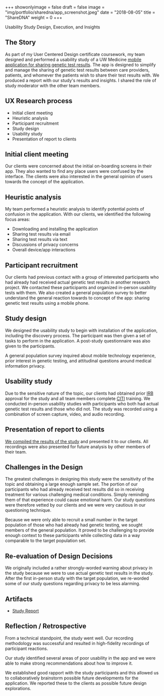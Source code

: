 +++
showonlyimage = false
draft = false
image = "img/portfolio/sharedna/app_screenshot.jpeg"
date = "2018-08-05"
title = "ShareDNA"
weight = 0
+++

Usability Study Design, Execution, and Insights

<!--more-->

## The Story

As part of my User Centered Design certificate coursework, my team designed and performed a usability study of a UW Medicine [mobile application for sharing genetic test results](http://sharedna.org/). The app is designed to simplify and manage the sharing of genetic test results between care providers, patients, and whomever the patients wish to share their test results with. We produced a report with our study's results and insights. I shared the role of study moderator with the other team members.

## UX Research process

- Initial client meeting
- Heuristic analysis
- Participant recruitment
- Study design
- Usability study
- Presentation of report to clients

## Initial client meeting

Our clients were concerned about the initial on-boarding screens in their app. They also wanted to find any place users were confused by the interface. The clients were also interested in the general opinion of users towards the concept of the application.

## Heuristic analysis

My team performed a heuristic analysis to identify potential points of confusion in the application. With our clients, we identified the following focus areas:

- Downloading and installing the application
- Sharing test results via email
- Sharing test results via text
- Discussions of privacy concerns
- Overall device/app interactions

## Participant recruitment

Our clients had previous contact with a group of interested participants who had already had received actual genetic test results in another research project. We contacted these participants and organized in-person usability tests with them. We also created a general population survey to better understand the general reaction towards to concept of the app: sharing genetic test results using a mobile phone. 

## Study design

We designed the usability study to begin with installation of the application, including the discovery process. The participant was then given a set of tasks to perform in the application. A post-study questionnaire was also given to the participants.

A general population survey inquired about mobile technology experience, prior interest in genetic testing, and attitudinal questions around medical information privacy.

## Usability study

Due to the sensitive nature of the topic, our clients had obtained prior [IRB][irb] approval for the study and all team members complete [CITI][citi] training. We conducted in-person usability studies with participants who both had actual genetic test results and those who did not. The study was recorded using a combination of screen capture, video, and audio recording.

## Presentation of report to clients

[We compiled the results of the study][report] and presented it to our clients. All recordings were also presented for future analysis by other members of their team.

## Challenges in the Design

The greatest challenges in designing this study were the sensitivity of the topic and obtaining a large enough sample set. The portion of our participants who had already received test results did so in receiving treatment for various challenging medical conditions. Simply reminding them of that experience could cause emotional harm. Our study questions were therefore vetted by our clients and we were very cautious in our questioning technique.

Because we were only able to recruit a small number in the target population of those who had already had genetic testing, we sought members of the general population. It proved to be challenging to provide enough context to these participants while collecting data in a way comparable to the target population set.

## Re-evaluation of Design Decisions

We originally included a rather strongly-worded warning about privacy in the study because we were to use actual genetic test results in the study. After the first in-person study with the target population, we re-worded some of our study questions regarding privacy to be less alarming.

## Artifacts

- [Study Report][report]

<!--- scan of notes from client meeting
- study design document (class assignment)
- screenshots from videos (identities redacted)
- diagram of recording setup -->

## Reflection / Retrospective

From a technical standpoint, the study went well. Our recording methodology was successful and resulted in high-fidelity recordings of participant reactions.

Our study identified several areas of poor usability in the app and we were able to make strong recommendations about how to improve it.

We established good rapport with the study participants and this allowed us to collaboratively brainstorm possible future developments for the application. We reported these to the clients as possible future design explorations.

[report]: /img/portfolio/sharedna/study_report.pdf
[irb]: https://en.wikipedia.org/wiki/Institutional_review_board
[citi]: https://about.citiprogram.org/en/homepage/